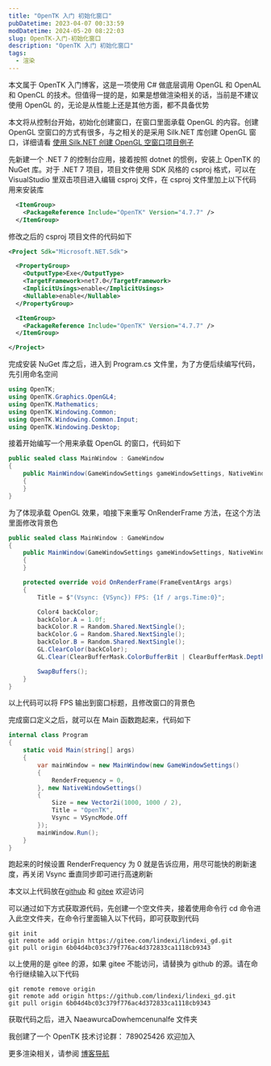 ```yaml
---
title: "OpenTK 入门 初始化窗口"
pubDatetime: 2023-04-07 00:33:59
modDatetime: 2024-05-20 08:22:03
slug: OpenTK-入门-初始化窗口
description: "OpenTK 入门 初始化窗口"
tags:
  - 渲染
---
```





本文属于 OpenTK 入门博客，这是一项使用 C# 做底层调用 OpenGL 和 OpenAL 和 OpenCL 的技术。但值得一提的是，如果是想做渲染相关的话，当前是不建议使用 OpenGL 的，无论是从性能上还是其他方面，都不具备优势

<!--more-->


<!-- CreateTime:2023/4/7 8:33:59 -->

<!-- 发布 -->
<!-- 博客 -->
<!-- 标签： 渲染 -->

本文将从控制台开始，初始化创建窗口，在窗口里面承载 OpenGL 的内容。创建 OpenGL 空窗口的方式有很多，与之相关的是采用 Silk.NET 库创建 OpenGL 窗口，详细请看 [使用 Silk.NET 创建 OpenGL 空窗口项目例子](https://blog.lindexi.com/post/%E4%BD%BF%E7%94%A8-Silk.NET-%E5%88%9B%E5%BB%BA-OpenGL-%E7%A9%BA%E7%AA%97%E5%8F%A3%E9%A1%B9%E7%9B%AE%E4%BE%8B%E5%AD%90.html )

先新建一个 .NET 7 的控制台应用，接着按照 dotnet 的惯例，安装上 OpenTK 的 NuGet 库。对于 .NET 7 项目，项目文件使用 SDK 风格的 csproj 格式，可以在 VisualStudio 里双击项目进入编辑 csproj 文件，在 csproj 文件里加上以下代码用来安装库

```xml
  <ItemGroup>
    <PackageReference Include="OpenTK" Version="4.7.7" />
  </ItemGroup>
```

修改之后的 csproj 项目文件的代码如下

```xml
<Project Sdk="Microsoft.NET.Sdk">

  <PropertyGroup>
    <OutputType>Exe</OutputType>
    <TargetFramework>net7.0</TargetFramework>
    <ImplicitUsings>enable</ImplicitUsings>
    <Nullable>enable</Nullable>
  </PropertyGroup>

  <ItemGroup>
    <PackageReference Include="OpenTK" Version="4.7.7" />
  </ItemGroup>

</Project>
```

完成安装 NuGet 库之后，进入到 Program.cs 文件里，为了方便后续编写代码，先引用命名空间

```csharp
using OpenTK;
using OpenTK.Graphics.OpenGL4;
using OpenTK.Mathematics;
using OpenTK.Windowing.Common;
using OpenTK.Windowing.Common.Input;
using OpenTK.Windowing.Desktop;
```

接着开始编写一个用来承载 OpenGL 的窗口，代码如下

```csharp
public sealed class MainWindow : GameWindow
{
    public MainWindow(GameWindowSettings gameWindowSettings, NativeWindowSettings nativeWindowSettings) : base(gameWindowSettings, nativeWindowSettings)
    {
    }
}
```

为了体现承载 OpenGL 效果，咱接下来重写 OnRenderFrame 方法，在这个方法里面修改背景色

```csharp
public sealed class MainWindow : GameWindow
{
    public MainWindow(GameWindowSettings gameWindowSettings, NativeWindowSettings nativeWindowSettings) : base(gameWindowSettings, nativeWindowSettings)
    {
    }

    protected override void OnRenderFrame(FrameEventArgs args)
    {
        Title = $"(Vsync: {VSync}) FPS: {1f / args.Time:0}";

        Color4 backColor;
        backColor.A = 1.0f;
        backColor.R = Random.Shared.NextSingle();
        backColor.G = Random.Shared.NextSingle();
        backColor.B = Random.Shared.NextSingle();
        GL.ClearColor(backColor);
        GL.Clear(ClearBufferMask.ColorBufferBit | ClearBufferMask.DepthBufferBit);

        SwapBuffers();
    }
}
```

以上代码可以将 FPS 输出到窗口标题，且修改窗口的背景色

完成窗口定义之后，就可以在 Main 函数跑起来，代码如下

```csharp
internal class Program
{
    static void Main(string[] args)
    {
        var mainWindow = new MainWindow(new GameWindowSettings()
        {
            RenderFrequency = 0,
        }, new NativeWindowSettings()
        {
            Size = new Vector2i(1000, 1000 / 2),
            Title = "OpenTK",
            Vsync = VSyncMode.Off
        });
        mainWindow.Run();
    }
}
```

跑起来的时候设置 RenderFrequency 为 0 就是告诉应用，用尽可能快的刷新速度，再关闭 Vsync 垂直同步即可进行高速刷新

本文以上代码放在[github](https://github.com/lindexi/lindexi_gd/tree/6b04d4bc03c379f776ac4d372833ca1118cb9343/NaeawurcaDowhemcenunalfe) 和 [gitee](https://gitee.com/lindexi/lindexi_gd/tree/6b04d4bc03c379f776ac4d372833ca1118cb9343/NaeawurcaDowhemcenunalfe) 欢迎访问

可以通过如下方式获取源代码，先创建一个空文件夹，接着使用命令行 cd 命令进入此空文件夹，在命令行里面输入以下代码，即可获取到代码

```
git init
git remote add origin https://gitee.com/lindexi/lindexi_gd.git
git pull origin 6b04d4bc03c379f776ac4d372833ca1118cb9343
```

以上使用的是 gitee 的源，如果 gitee 不能访问，请替换为 github 的源。请在命令行继续输入以下代码

```
git remote remove origin
git remote add origin https://github.com/lindexi/lindexi_gd.git
git pull origin 6b04d4bc03c379f776ac4d372833ca1118cb9343
```

获取代码之后，进入 NaeawurcaDowhemcenunalfe 文件夹

我创建了一个 OpenTK 技术讨论群： 789025426 欢迎加入

更多渲染相关，请参阅 [博客导航](https://blog.lindexi.com/post/%E5%8D%9A%E5%AE%A2%E5%AF%BC%E8%88%AA.html )
